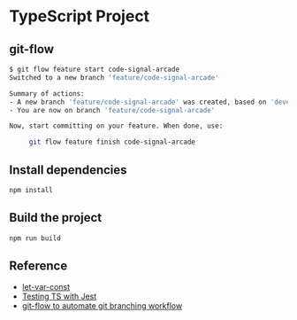 # TypeScript Project

## git-flow

```bash
$ git flow feature start code-signal-arcade
Switched to a new branch 'feature/code-signal-arcade'

Summary of actions:
- A new branch 'feature/code-signal-arcade' was created, based on 'develop'
- You are now on branch 'feature/code-signal-arcade'

Now, start committing on your feature. When done, use:

     git flow feature finish code-signal-arcade

```

## Install dependencies
```bash
npm install
```

## Build the project
```bash
npm run build
```

## Reference
- [let-var-const](https://www.tektutorialshub.com/typescript/typescript-let-var-const/)
- [Testing TS with Jest](https://itnext.io/testing-with-jest-in-typescript-cc1cd0095421)
- [git-flow to automate git branching workflow](https://jeffkreeftmeijer.com/git-flow/)
